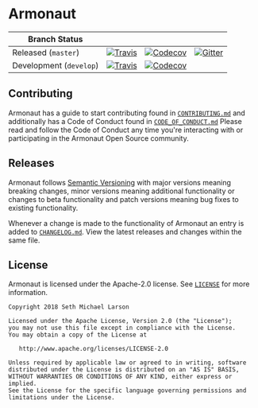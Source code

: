 # Armonaut

| Branch Status | | | |
|-|-|-|-|
| Released (`master`) | [![Travis](https://img.shields.io/travis/Armonaut/Armonaut/master.svg)](https://travis-ci.org/Armonaut/Armonaut) | [![Codecov](https://img.shields.io/codecov/c/github/Armonaut/Armonaut/master.svg)](https://codecov.io/gh/Armonaut/Armonaut) | [![Gitter](https://img.shields.io/gitter/room/armonaut-io/Lobby.svg)](https://gitter.im/armonaut-io/Lobby)
| Development (`develop`) | [![Travis](https://img.shields.io/travis/Armonaut/Armonaut/develop.svg)](https://travis-ci.org/Armonaut/Armonaut) | [![Codecov](https://img.shields.io/codecov/c/github/Armonaut/Armonaut/master.svg)](https://codecov.io/gh/Armonaut/Armonaut) | |

## Contributing

Armonaut has a guide to start contributing found in [`CONTRIBUTING.md`](https://github.com/Armonaut/Armonaut/blob/master/CONTRIBUTING.md)
and additionally has a Code of Conduct found in [`CODE_OF_CONDUCT.md`](https://github.com/Armonaut/Armonaut/blob/master/CODE_OF_CONDUCT.md)
Please read and follow the Code of Conduct any time you're interacting with or participating in the Armonaut Open Source community.

## Releases

Armonaut follows [Semantic Versioning](http://semver.org/spec/v2.0.0.html)
with major versions meaning breaking changes,
minor versions meaning additional functionality or changes to beta functionality
and patch versions meaning bug fixes to existing functionality.

Whenever a change is made to the functionality of Armonaut an entry is added to
[`CHANGELOG.md`](https://github.com/Armonaut/Armonaut/blob/master/CHANGELOG.md).
View the latest releases and changes within the same file.

## License

Armonaut is licensed under the Apache-2.0 license. See
[`LICENSE`](https://github.com/Armonaut/Armonaut/blob/master/LICENSE)
for more information.

```
Copyright 2018 Seth Michael Larson

Licensed under the Apache License, Version 2.0 (the "License");
you may not use this file except in compliance with the License.
You may obtain a copy of the License at

   http://www.apache.org/licenses/LICENSE-2.0

Unless required by applicable law or agreed to in writing, software
distributed under the License is distributed on an "AS IS" BASIS,
WITHOUT WARRANTIES OR CONDITIONS OF ANY KIND, either express or implied.
See the License for the specific language governing permissions and
limitations under the License.
```
